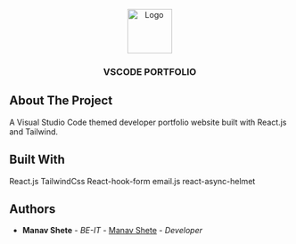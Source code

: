 



<p align="center">
  <a href="https://github.com/kaustubhaadhav/Portfolio">
    <img src="" alt="Logo" width="80" height="80">
  </a>

  <h3 align="center">VSCODE PORTFOLIO</h3>
</p>

## About The Project

A Visual Studio Code themed developer portfolio website built with React.js and Tailwind.

## Built With

React.js
TailwindCss
React-hook-form
email.js
react-async-helmet






## Authors

* **Manav Shete** - *BE-IT* - [Manav Shete](https://github.com/manavss/) - *Developer*



